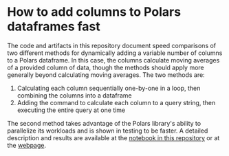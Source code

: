 
# How to add columns to Polars dataframes fast

The code and artifacts in this repository document speed comparisons of two different methods for dynamically adding a variable number of columns to a Polars dataframe.  In this case, the columns calculate moving averages of a provided column of data, though the methods should apply more generally beyond calculating moving averages.  The two methods are:

1. Calculating each column sequentially one-by-one in a loop, then combining the columns into a dataframe
2. Adding the command to calculate each column to a query string, then executing the entire query at one time

The second method takes advantage of the Polars library's ability to parallelize its workloads and is shown in testing to be faster.  A detailed description and results are available at the [notebook in this repository](https://github.com/afairless/polars_add_columns_dynamically_fast/blob/main/notebook/moving_average_timing.ipynb) or at the [webpage](https://afairless.com/add-columns-to-polars-dataframes-quickly/).
